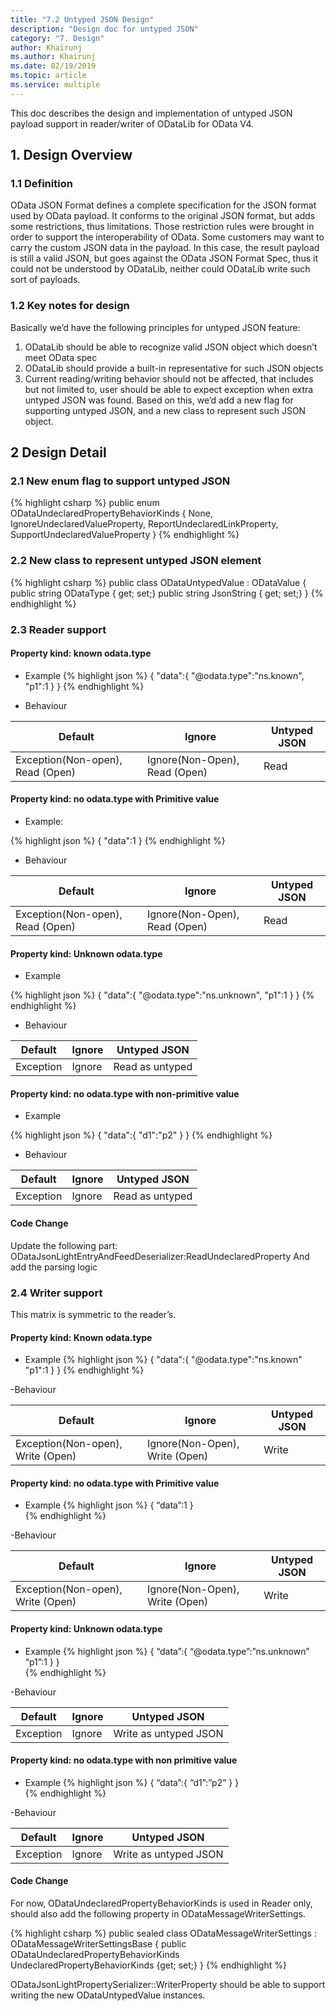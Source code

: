 ```yaml
---
title: "7.2 Untyped JSON Design"
description: "Design doc for untyped JSON"
category: "7. Design"
author: Khairunj
ms.author: Khairunj
ms.date: 02/19/2019
ms.topic: article
ms.service: multiple
---
```


This doc describes the design and implementation of untyped JSON payload support in reader/writer of ODataLib for OData V4.

## 1. Design Overview

### 1.1 Definition

OData JSON Format defines a complete specification for the JSON format used by OData payload. It conforms to the original JSON format, but adds some restrictions, thus limitations. Those restriction rules were brought in order to support the interoperability of OData.
Some customers may want to carry the custom JSON data in the payload. In this case, the result payload is still a valid JSON, but goes against the OData JSON Format Spec, thus it could not be understood by ODataLib, neither could ODataLib write such sort of payloads.

### 1.2 Key notes for design
Basically we’d have the following principles for untyped JSON feature:
1. ODataLib should be able to recognize valid JSON object which doesn’t meet OData spec
2. ODataLib should provide a built-in  representative for such JSON objects
3. Current reading/writing behavior should not be affected, that includes but not limited to, user should be able to expect exception when extra untyped JSON was found.
Based on this, we’d add a new flag for supporting untyped JSON, and a new class to represent such JSON object.

## 2 Design Detail

### 2.1 New enum flag to support untyped JSON
{% highlight csharp %}
public enum ODataUndeclaredPropertyBehaviorKinds
{
	None,
	IgnoreUndeclaredValueProperty,
	ReportUndeclaredLinkProperty,
	SupportUndeclaredValueProperty
}
{% endhighlight %}

### 2.2 New class to represent untyped JSON element
{% highlight csharp %}
public class ODataUntypedValue : ODataValue
{
	public string ODataType { get; set;}
	public string JsonString { get; set;}
}
{% endhighlight %}

### 2.3 Reader support

#### Property kind: known odata.type

- Example
{% highlight json %}
{
	"data":{
		"@odata.type":"ns.known",
		"p1":1
	}
}
{% endhighlight %}

- Behaviour

Default           						| Ignore							| Untyped JSON              
---------------------------------------	| --------------------------------- | ------------
Exception(Non-open), Read (Open) 		| Ignore(Non-Open), Read (Open) 	| Read
                       
#### Property kind: no odata.type with Primitive value

- Example:

{% highlight json %}
{
	"data":1
}
{% endhighlight %}

- Behaviour

Default           						| Ignore							| Untyped JSON              
---------------------------------------	| --------------------------------- | ------------
Exception(Non-open), Read (Open) 		| Ignore(Non-Open), Read (Open) 	| Read

#### Property kind: Unknown odata.type

- Example

{% highlight json %}
{
	"data":{
		"@odata.type":"ns.unknown",
		"p1":1
	}
}
{% endhighlight %}

- Behaviour

Default           						| Ignore							| Untyped JSON              
---------------------------------------	| --------------------------------- | ----------------
Exception								| Ignore						 	| Read as untyped
	
	
#### Property kind: no odata.type with non-primitive value

- Example

{% highlight json %}
{
	"data":{
		"d1":"p2"
	}
}
{% endhighlight %}

- Behaviour

Default           						| Ignore							| Untyped JSON              
---------------------------------------	| --------------------------------- | ----------------
Exception								| Ignore						 	| Read as untyped

#### Code Change

Update the following part:
ODataJsonLightEntryAndFeedDeserializer:ReadUndeclaredProperty
And add the parsing logic

### 2.4 Writer support

This matrix is symmetric to the reader’s. 

#### Property kind: Known odata.type
- Example
{% highlight json %}
{
"data":{
"@odata.type":"ns.known"
"p1":1
}
}
{% endhighlight %}

-Behaviour

Default           						| Ignore							| Untyped JSON              
---------------------------------------	| --------------------------------- | ------------
Exception(Non-open), Write (Open) 		| Ignore(Non-Open), Write (Open) 	| Write


#### Property kind: no odata.type with Primitive value	

- Example
{% highlight json %}
{
“data”:1
}			
{% endhighlight %}

-Behaviour

Default           						| Ignore							| Untyped JSON              
---------------------------------------	| --------------------------------- | ------------
Exception(Non-open), Write (Open) 		| Ignore(Non-Open), Write (Open) 	| Write


#### Property kind: Unknown odata.type

- Example
{% highlight json %}
{
“data”:{
“@odata.type”:”ns.unknown”
“p1”:1
}
}			
{% endhighlight %}

-Behaviour

Default           						| Ignore							| Untyped JSON              
---------------------------------------	| --------------------------------- | ----------------------
Exception 								| Ignore							| Write as untyped JSON

#### Property kind: no odata.type with non primitive value

- Example
{% highlight json %}
{
“data”:{
“d1”:”p2”
}
}			
{% endhighlight %}

-Behaviour

Default           						| Ignore							| Untyped JSON              
---------------------------------------	| --------------------------------- | ----------------------
Exception 								| Ignore							| Write as untyped JSON


#### Code Change

For now, ODataUndeclaredPropertyBehaviorKinds is used in Reader only, should also add the following property in ODataMessageWriterSettings.

{% highlight csharp %}
public sealed class ODataMessageWriterSettings : ODataMessageWriterSettingsBase
{
	public ODataUndeclaredPropertyBehaviorKinds UndeclaredPropertyBehaviorKinds {get; set;}
}
{% endhighlight %}

ODataJsonLightPropertySerializer::WriterProperty should be able to support writing the new ODataUntypedValue instances.
